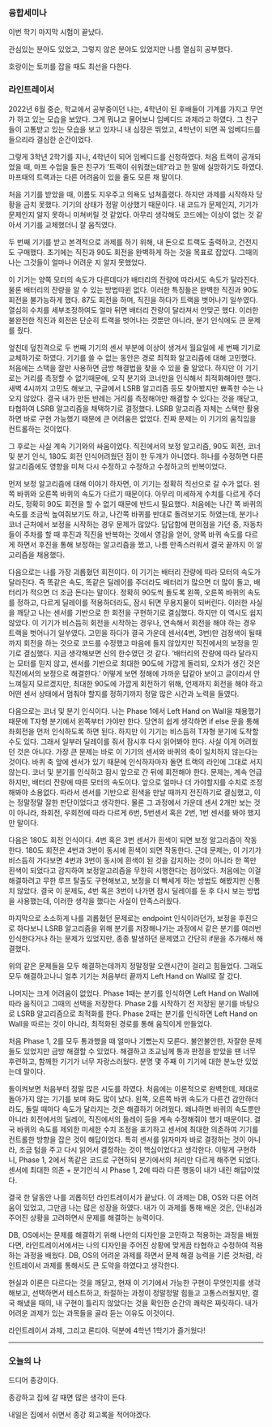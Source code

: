 ### 융합세미나

이번 학기 마지막 시험이 끝났다.

관심있는 분야도 있었고, 그렇지 않은 분야도 있었지만 나름 열심히 공부했다.

호랑이는 토끼를 잡을 때도 최선을 다한다.

### 라인트레이서

2022년 6월 중순, 학교에서 공부중이던 나는, 4학년이 된 후배들이 기계를 가지고 무언가 하고 있는 모습을 보았다. 그게 뭐냐고 물어보니 임베디드 과제라고 하였다. 그 친구들이 고통받고 있는 모습을 보고 있자니 내 심장은 뛰었고, 4학년이 되면 꼭 임베디드를 들으리라 결심한 순간이었다.

그렇게 3학년 2학기를 지나, 4학년이 되어 임베디드를 신청하였다. 처음 트랙이 공개되었을 때, 마프 수업을 들은 친구가 ‘트랙이 쉬워졌는데?’라고 한 말에 실망하기도 하였다. 마프때의 트랙과는 다른 어려움이 있을 줄도 모른 채 말이다. 

처음 기기를 받았을 때, 이름도 지우주고 의욕도 넘쳐흘렸다. 하지만 과제를 시작하자 당황을 금치 못했다. 기기의 상태가 정말 이상했기 때문이다. 내 코드가 문제인지, 기기가 문제인지 알지 못하니 미쳐버릴 것 같았다. 아무리 생각해도 코드에는 이상이 없는 것 같아서 기기를 교체했더니 잘 움직였다. 

두 번째 기기를 받고 본격적으로 과제를 하기 위해, 내 돈으로 트랙도 출력하고, 건전지도 구매했다. 초기에는 직진과 90도 회전을 완벽하게 하는 것을 목표로 잡았다. 그때의 나는 그것들이 얼마나 어려운 지 알지 못했었다. 

이 기기는 양쪽 모터의 속도가 다른데다가 배터리의 잔량에 따라서도 속도가 달라진다. 물론 배터리의 잔량을 알 수 있는 방법따윈 없다. 이러한 특징들은 완벽한 직진과 90도 회전을 불가능하게 했다. 87도 회전을 하며, 직진을 하다가 트랙을 벗어나기 일쑤였다. 열심히 수치를 세부조정하여도 얼마 뒤면 배터리 잔량이 달라져서 안맞곤 했다. 이러한 불완전한 직진과 회전은 단순히 트랙을 벗어나는 것뿐만 아니라, 분기 인식에도 큰 문제를 줬다. 

엎친데 덮친격으로 두 번째 기기의 센서 부분에 이상이 생겨서 월요일에 세 번째 기기로 교체하기로 하였다. 기기를 쓸 수 없는 동안은 경로 최적화 알고리즘에 대해 고민했다. 처음에는 스택을 잘만 사용하면 금방 해결법을 찾을 수 있을 줄 알았다. 하지만 이 기기로는 거리를 측정할 수 없기때문에, 오직 분기와 코너만을 인식해서 최적화해야만 했다. 새벽 4시까지 고민도 해보고, 구글에서 LSRB 알고리즘 등도 찾아봤지만 뾰족한 수는 나오지 않았다. 결국 내가 만든 반례는 거리를 측정해야만 해결할 수 있다는 것을 깨닫고, 타협하여 LSRB 알고리즘을 채택하기로 결정했다. LSRB 알고리즘 자체는 스택만 활용하면 바로 구현 가능했기 때문에 큰 어려움은 없었다. 진짜 문제는 이 기기의 움직임을 컨트롤하는 것이었다.

그 후로는 사실 계속 기기와의 싸움이었다. 직진에서의 보정 알고리즘, 90도 회전, 코너 및 분기 인식, 180도 회전 인식어려웠던 점이 한 두개가 아니였다. 하나를 수정하면 다른 알고리즘에도 영향을 미쳐 다시 수정하고 수정하고 수정하고의 반복이었다. 

먼저 보정 알고리즘에 대해 이야기 하자면, 이 기기는 정확히 직선으로 갈 수가 없다. 왼쪽 바퀴와 오른쪽 바퀴의 속도가 다르기 때문이다. 아무리 미세하게 수치를 다르게 주더라도, 정확히 90도 회전을 할 수 없기 때문에 반드시 필요했다. 처음에는 나간 쪽 바퀴의 속도를 조금씩 높여줘보기도 하고, 나간쪽 바퀴를 반대로 돌려보기도 하였는데, 분기나 코너 근처에서 보정을 시작하는 경우 문제가 많았다. 답답함에 편의점을 가던 중, 자동차들이 주차를 할 때 후진과 직진을 반복하는 것에서 영감을 얻어, 양쪽 바퀴 속도를 다르게 하면서 후진을 통해 보정하는 알고리즘을 짰고, 나름 만족스러워서 결국 끝까지 이 알고리즘을 채용했다.

다음으로는 나를 가장 괴롭혔던 회전이다. 이 기기는 배터리 잔량에 따라 모터의 속도가 달라진다. 즉 똑같은 속도, 똑같은 딜레이를 주더라도 배터리가 많으면 더 많이 돌고, 배터리가 적으면 더 조금 돈다는 말이다. 정확히 90도씩 돌도록 왼쪽, 오른쪽 바퀴의 속도를 정하고, 다르게 딜레이를 적용하더라도, 잠시 뒤면 무용지물이 되버린다. 이러한 사실을 깨닫고 나는 센서를 기반으로 한 회전을 구현하기로 결심했다. 하지만 이 역시도 쉽지 않았다. 이 기기가 비스듬히 회전을 시작하는 경우나, 연속해서 회전을 해야 하는 경우 트랙을 벗어나기 일쑤였다. 고민을 하다가 결국 가운데 센서(4번, 3번)만 검정색이 될때까지 회전을 하는 것으로 코드를 수정했고 마음에 들지 않았지만 직진에서의 보정을 믿기로 결심했다. 지금 생각해보면 신의 한수였던 것 같다. ‘배터리의 잔량에 따라 달라지는 모터를 믿지 않고, 센서를 기반으로 최대한 90도에 가깝게 돌리되, 오차가 생긴 것은 직진에서의 보정으로 해결한다.’ 어떻게 보면 정해에 가까운 답같아 보이고 글이라서 안느껴질지 모르겠지만, 최대한 90도에 가깝게 회전하기 위해, 언제까지 회전을 해야 하고 어떤 센서 상태에서 멈춰야 할지를 정하기까지 정말 많은 시간과 노력을 들였다.

다음으로는 코너 및 분기 인식이다. 나는 Phase 1에서 Left Hand on Wall을 채용했기 때문에 T자형 분기에서 왼쪽부터 가야만 한다. 당연히 쉽게 생각하면 if else 문을 통해 좌회전을 먼저 인식하도록 하면 된다. 하지만 이 기기는 비스듬히 T자형 분기에 도착할 수도 있다. 그래서 일부러 딜레이를 줘서 잠시후 다시 읽어봐야 한다. 사실 이게 어려웠던 것은 아니다. 가장 큰 문제는 바로 이 기기의 센서와 바퀴의 축이 일치하지 않는다는 것이다. 바퀴 축 앞에 센서가 있기 때문에 인식하자마자 돌면 트랙의 라인에 그대로 서지 않는다. 코너 및 분기를 인식하고 잠시 앞으로 간 뒤에 회전해야 한다. 문제는, 계속 언급하지만, 배터리 잔량에 따른 모터의 속도이다. 앞으로 얼마나 더 가야할지를 수치로 조정해봐야 소용없다. 따라서 센서를 기반으로 흰색을 만날 때까지 전진하기로 결심했고, 이는 정말정말 잘한 판단이었다고 생각한다. 물론 그 과정에서 가운데 센서 2개만 보는 것이 아니라, 좌회전, 우회전에 따라 다르게 6번, 5번센서 혹은 2번, 1번 센서를 봐야 했지만 말이다. 

다음은 180도 회전 인식이다. 4번 혹은 3번 센서가 흰색이 되면 보정 알고리즘이 작동한다. 180도 회전은 4번과 3번이 동시에 흰색이 되면 작동한다. 근데 문제는, 이 기기가 비스듬히 가다보면 4번과 3번이 동시에 흰색이 된 것을 감지하는 것이 아니라 한 쪽만 흰색이 되었다고 감지하여 보정알고리즘을 무한히 시행한다는 점이었다. 처음에는 이걸 해결하려고 무한 루프 탈출도 구현해보고, 보정을 더 빡세게 하는 방법도 해봤지만 신통치 않았다. 결국 이 문제도, 4번 혹은 3번이 나가면 잠시 딜레이를 둔 후 다시 보는 방법을 사용했는데, 이러한 생각을 했다는 사실이 만족스러웠다.

마지막으로 소소하게 나를 괴롭혔던 문제로는 endpoint 인식이라던가, 보정을 후진으로 하다보니 LSRB 알고리즘을 위해 분기를 저장해나가는 과정에서 같은 분기를 여러번 인식한다거나 하는 문제가 있었지만, 종종 발생하던 문제였고 간단히 if문을 추가해서 해결했다.

위의 같은 문제들을 모두 해결하는데까지 정말정말 오랜시간이 걸리고 힘들었다. 그래도 모두 해결하고나니 얼추 기기는 처음부터 끝까지 Left Hand on Wall로 잘 갔다.

나머지는 크게 어려움이 없었다. Phase 1때는 분기를 인식하면 Left Hand on Wall에 따라 움직이고 그때의 선택을 저장한다. Phase 2를 시작하기 전 저장된 분기를 바탕으로 LSRB 알고리즘으로 최적화를 한다. Phase 2때는 분기를 인식하면 Left Hand on Wall을 따르는 것이 아니라, 최적화된 경로를 통해 움직이게 만들었다.

처음 Phase 1, 2를 모두 통과했을 때 얼마나 기뻤는지 모른다. 불안불안한, 자잘한 문제들도 있었지만 금방 해결할 수 있었다. 해결하고 조교님께 통과 판정을 받았을 땐 너무 후련하고, 함께한 기기가 너무 자랑스러웠다. 분명 몇 주째 이 기기에 대한 분노만 있었는데 말이다. 

돌이켜보면 처음부터 정말 많은 시도를 하였다. 처음에는 이론적으로 완벽한데, 제대로 돌아가지 않는 기기를 보며 화도 많이 났다. 왼쪽, 오른쪽 바퀴 속도가 다른건 감안하더라도, 돌릴 때마다 속도가 달라지는 것은 해결하기 어려웠다. 왜냐하면 바퀴의 속도뿐만 아니라 회전에서의 딜레이, 직진에서의 들레이 등을 계속 수정해줘야 했기 때문이다. 결국 바퀴의 속도를 제외한 미세한 수치 조정을 포기하고 센서에 최대한 의존하여 기기를 컨트롤한 방향을 잡은 것이 해답이었다. 특히 센서를 읽자마자 바로 결정하는 것이 아니라, 조금 텀을 주고 다시 읽어서 결정하는 것이 핵심이었다고 생각한다. 이렇게 구현하니, Phase 1, 2에서 똑같은 코드로 구현하되 분기에서의 처리만 다르게 해주면 되었다. 센서에 최대한 의존 + 분기인식 시 Phase 1, 2에 따라 다른 행동이 내가 내린 해답이었다.

결국 한 달동안 나를 괴롭히던 라인트레이서가 끝났다. 이 과제는 DB, OS와 다른 어려움이 있었고, 그만큼 나는 많은 성장을 하였다. 내가 이 과제를 통해 배운 것은, 인내심과 주어진 상황을 고려하면서 문제를 해결하는 능력이다. 

DB, OS에서는 문제를 해결하기 위해 나만의 디자인을 고민하고 적용하는 과정을 배웠다면, 라인트레이서에서는 나의 디자인을 주어진 상황에 맞게끔 타협하고 수정하여 적용하는 과정을 배웠다. DB, OS의 어려운 과제를 하면서 문제 해결 능력을 기른 것처럼, 라인트레이서 과제를 통해서도 큰 도약을 하였다고 생각한다. 

현실과 이론은 다르다는 것을 깨닫고, 현재 이 기기에서 가능한 구현이 무엇인지를 생각해보고, 선택하면서 테스트하고, 좌절하는 과정이 정말정말 힘들고 고통스러웠지만, 결국 해냈을 때의, 내 구현이 틀리지 않았다는 것을 확인한 순간의 쾌락은 짜릿하다. 내가 어려운 과제가 있는 과목들을 골라 듣는 이유도 이것이다.  

라인트레이서 과제, 그리고 론티야. 덕분에 4학년 1학기가 즐거웠다!

---

### 오늘의 나

드디어 종강이다.

종강하고 집에 갈 때면 많은 생각이 든다.

내일은 집에서 쉬면서 종강 회고록을 적어야겠다.

